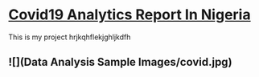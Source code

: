 # [Covid19 Analytics Report In Nigeria](https://kareemat7.github.io/COVID-19/)

This is my project hrjkqhflekjghljkdfh

## ![](Data Analysis Sample Images/covid.jpg)
